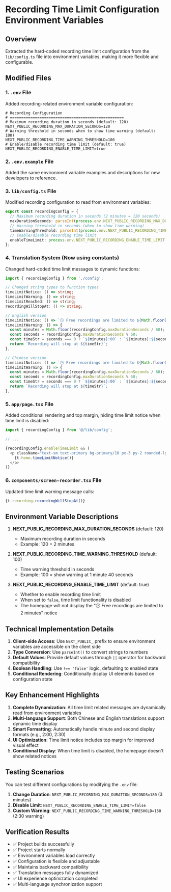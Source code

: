 # Recording Time Limit Configuration Environment Variables

## Overview

Extracted the hard-coded recording time limit configuration from the `lib/config.ts` file into environment variables, making it more flexible and configurable.

## Modified Files

### 1. `.env` File
Added recording-related environment variable configuration:
```env
# Recording Configuration
# ==================================================
# Maximum recording duration in seconds (default: 120)
NEXT_PUBLIC_RECORDING_MAX_DURATION_SECONDS=120
# Warning threshold in seconds when to show time warning (default: 100)
NEXT_PUBLIC_RECORDING_TIME_WARNING_THRESHOLD=100
# Enable/disable recording time limit (default: true)
NEXT_PUBLIC_RECORDING_ENABLE_TIME_LIMIT=true
```

### 2. `.env.example` File
Added the same environment variable examples and descriptions for new developers to reference.

### 3. `lib/config.ts` File
Modified recording configuration to read from environment variables:
```typescript
export const recordingConfig = {
  // Maximum recording duration in seconds (2 minutes = 120 seconds)
  maxDurationSeconds: parseInt(process.env.NEXT_PUBLIC_RECORDING_MAX_DURATION_SECONDS || '120'),
  // Warning threshold in seconds (when to show time warning)
  timeWarningThreshold: parseInt(process.env.NEXT_PUBLIC_RECORDING_TIME_WARNING_THRESHOLD || '100'), // Show warning at 1:40
  // Enable/disable recording time limit
  enableTimeLimit: process.env.NEXT_PUBLIC_RECORDING_ENABLE_TIME_LIMIT !== 'false',
};
```

### 4. Translation System (Now using constants)
Changed hard-coded time limit messages to dynamic functions:
```typescript
import { recordingConfig } from './config';

// Changed string types to function types
timeLimitNotice: () => string;
timeLimitWarning: () => string;
timeLimitReached: () => string;
recordingWillStopAt: () => string;

// English version
timeLimitNotice: () => `🕒 Free recordings are limited to ${Math.floor(recordingConfig.maxDurationSeconds / 60)} minutes`,
timeLimitWarning: () => {
  const minutes = Math.floor(recordingConfig.maxDurationSeconds / 60);
  const seconds = recordingConfig.maxDurationSeconds % 60;
  const timeStr = seconds === 0 ? `${minutes}:00` : `${minutes}:${seconds.toString().padStart(2, '0')}`;
  return `Recording will stop at ${timeStr}`;
},

// Chinese version
timeLimitNotice: () => `🕒 Free recordings are limited to ${Math.floor(recordingConfig.maxDurationSeconds / 60)} minutes`,
timeLimitWarning: () => {
  const minutes = Math.floor(recordingConfig.maxDurationSeconds / 60);
  const seconds = recordingConfig.maxDurationSeconds % 60;
  const timeStr = seconds === 0 ? `${minutes}:00` : `${minutes}:${seconds.toString().padStart(2, '0')}`;
  return `Recording will stop at ${timeStr}`;
},
```

### 5. `app/page.tsx` File
Added conditional rendering and top margin, hiding time limit notice when time limit is disabled:
```typescript
import { recordingConfig } from '@/lib/config';

// ...

{recordingConfig.enableTimeLimit && (
  <p className="text-sm text-primary bg-primary/10 px-3 py-2 rounded-lg inline-block mt-4">
    {t.home.timeLimitNotice()}
  </p>
)}
```

### 6. `components/screen-recorder.tsx` File
Updated time limit warning message calls:
```typescript
{t.recording.recordingWillStopAt()}
```

## Environment Variable Descriptions

1. **NEXT_PUBLIC_RECORDING_MAX_DURATION_SECONDS** (default: 120)
   - Maximum recording duration in seconds
   - Example: 120 = 2 minutes

2. **NEXT_PUBLIC_RECORDING_TIME_WARNING_THRESHOLD** (default: 100)
   - Time warning threshold in seconds
   - Example: 100 = show warning at 1 minute 40 seconds

3. **NEXT_PUBLIC_RECORDING_ENABLE_TIME_LIMIT** (default: true)
   - Whether to enable recording time limit
   - When set to `false`, time limit functionality is disabled
   - The homepage will not display the "🕒 Free recordings are limited to 2 minutes" notice

## Technical Implementation Details

1. **Client-side Access**: Use `NEXT_PUBLIC_` prefix to ensure environment variables are accessible on the client side
2. **Type Conversion**: Use `parseInt()` to convert strings to numbers
3. **Default Values**: Provide default values through `||` operator for backward compatibility
4. **Boolean Handling**: Use `!== 'false'` logic, defaulting to enabled state
5. **Conditional Rendering**: Conditionally display UI elements based on configuration state

## Key Enhancement Highlights

1. **Complete Dynamization**: All time limit related messages are dynamically read from environment variables
2. **Multi-language Support**: Both Chinese and English translations support dynamic time display
3. **Smart Formatting**: Automatically handle minute and second display formats (e.g., 2:00, 2:30)
4. **UI Optimization**: Time limit notice includes top margin for improved visual effect
5. **Conditional Display**: When time limit is disabled, the homepage doesn't show related notices

## Testing Scenarios

You can test different configurations by modifying the `.env` file:

1. **Change Duration**: `NEXT_PUBLIC_RECORDING_MAX_DURATION_SECONDS=180` (3 minutes)
2. **Disable Limit**: `NEXT_PUBLIC_RECORDING_ENABLE_TIME_LIMIT=false`
3. **Custom Warning**: `NEXT_PUBLIC_RECORDING_TIME_WARNING_THRESHOLD=150` (2:30 warning)

## Verification Results

- ✅ Project builds successfully
- ✅ Project starts normally  
- ✅ Environment variables load correctly
- ✅ Configuration is flexible and adjustable
- ✅ Maintains backward compatibility
- ✅ Translation messages fully dynamized
- ✅ UI experience optimization completed
- ✅ Multi-language synchronization support